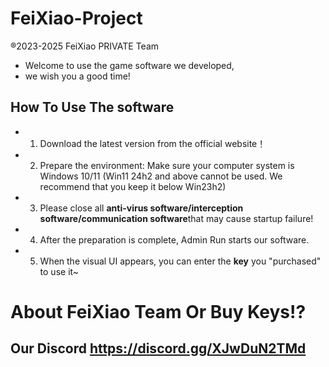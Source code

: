 # FeiXiao-Project
®️2023-2025 FeiXiao PRIVATE Team
- Welcome to use the game software we developed, 
- we wish you a good time!

## How To Use The software
- 1. Download the latest version from the official website！
- 2. Prepare the environment: Make sure your computer system is Windows 10/11 (Win11 24h2 and above cannot be used. We recommend that you keep it below Win23h2)
- 3. Please close all **anti-virus software/interception software/communication software**that may cause startup failure!
- 4. After the preparation is complete, Admin Run starts our software.
- 5. When the visual UI appears, you can enter the **key** you "purchased" to use it~
# About FeiXiao Team Or Buy Keys!?
## Our Discord https://discord.gg/XJwDuN2TMd
